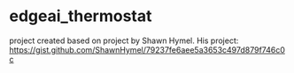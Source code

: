 # edgeai_thermostat

project created based on project by Shawn Hymel.
His project: https://gist.github.com/ShawnHymel/79237fe6aee5a3653c497d879f746c0c
